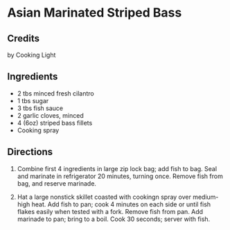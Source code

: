 # Asian Marinated Striped Bass 

## Credits

by Cooking Light

## Ingredients

- 2 tbs minced fresh cilantro
- 1 tbs sugar
- 3 tbs fish sauce
- 2 garlic cloves, minced
- 4 (6oz) striped bass fillets
- Cooking spray

## Directions

1. Combine first 4 ingredients in large zip lock bag; add fish to bag. Seal and marinate in refrigerator 20 minutes, turning once. Remove fish from bag, and reserve marinade.  
  
 2. Hat a large nonstick skillet coasted with cookingn spray over medium-high heat. Add fish to pan; cook 4 minutes on each side or until fish flakes easily when tested with a fork. Remove fish from pan. Add marinade to pan; bring to a boil. Cook 30 seconds; server with fish.

